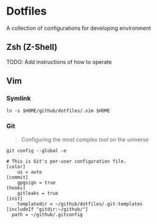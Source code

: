 # Dotfiles

A collection of configurations for developing environment

## Zsh (Z-Shell)

TODO: Add instructions of how to operate

## Vim

### Symlink

```console
ln -s $HOME/github/dotfiles/.vim $HOME
```

### Git

> Configuring the most complex tool on the universe

```console
git config --global -e
```

```console
# This is Git's per-user configuration file.
[color]
    ui = auto
[commit]
	gpgsign = true
[hooks]
	gitleaks = true
[init]
	templatedir = ~/github/dotfiles/.git-templates
[includeIf "gitdir:~/github/"]
  path = ~/github/.gitconfig
```
